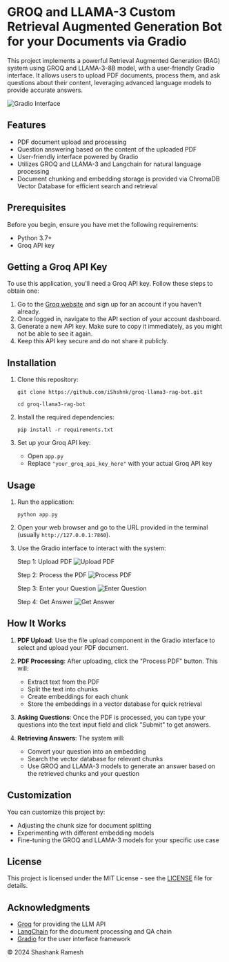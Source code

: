 # GROQ and LLAMA-3 Custom Retrieval Augmented Generation Bot for your Documents via Gradio

This project implements a powerful Retrieval Augmented Generation (RAG) system using GROQ and LLAMA-3-8B model, with a user-friendly Gradio interface. It allows users to upload PDF documents, process them, and ask questions about their content, leveraging advanced language models to provide accurate answers.

![Gradio Interface](https://github.com/iShshnk/groq-llama3-rag-bot/blob/main/media/A.png)

## Features

- PDF document upload and processing
- Question answering based on the content of the uploaded PDF
- User-friendly interface powered by Gradio
- Utilizes GROQ and LLAMA-3 and Langchain for natural language processing
- Document chunking and embedding storage is provided via ChromaDB Vector Database for efficient search and retrieval 

## Prerequisites

Before you begin, ensure you have met the following requirements:

- Python 3.7+
- Groq API key

## Getting a Groq API Key

To use this application, you'll need a Groq API key. Follow these steps to obtain one:

1. Go to the [Groq website](https://www.groq.com/) and sign up for an account if you haven't already.
2. Once logged in, navigate to the API section of your account dashboard.
3. Generate a new API key. Make sure to copy it immediately, as you might not be able to see it again.
4. Keep this API key secure and do not share it publicly.

## Installation

1. Clone this repository:
   ```
   git clone https://github.com/iShshnk/groq-llama3-rag-bot.git
   ```
   ```
   cd groq-llama3-rag-bot
   ```

2. Install the required dependencies:
   ```
   pip install -r requirements.txt
   ```

3. Set up your Groq API key:
   - Open `app.py`
   - Replace `"your_groq_api_key_here"` with your actual Groq API key

## Usage

1. Run the application:
   ```
   python app.py
   ```

2. Open your web browser and go to the URL provided in the terminal (usually `http://127.0.0.1:7860`).

3. Use the Gradio interface to interact with the system:

   Step 1: Upload PDF
   ![Upload PDF](https://github.com/iShshnk/groq-llama3-rag-bot/blob/main/media/1.png)

   Step 2: Process the PDF
   ![Process PDF](https://github.com/iShshnk/groq-llama3-rag-bot/blob/main/media/2.png)

   Step 3: Enter your Question
   ![Enter Question](https://github.com/iShshnk/groq-llama3-rag-bot/blob/main/media/3.png)

   Step 4: Get Answer
   ![Get Answer](https://github.com/iShshnk/groq-llama3-rag-bot/blob/main/media/4.png)

## How It Works

1. **PDF Upload**: Use the file upload component in the Gradio interface to select and upload your PDF document.

2. **PDF Processing**: After uploading, click the "Process PDF" button. This will:
   - Extract text from the PDF
   - Split the text into chunks
   - Create embeddings for each chunk
   - Store the embeddings in a vector database for quick retrieval

3. **Asking Questions**: Once the PDF is processed, you can type your questions into the text input field and click "Submit" to get answers.

4. **Retrieving Answers**: The system will:
   - Convert your question into an embedding
   - Search the vector database for relevant chunks
   - Use GROQ and LLAMA-3 models to generate an answer based on the retrieved chunks and your question

## Customization

You can customize this project by:
- Adjusting the chunk size for document splitting
- Experimenting with different embedding models
- Fine-tuning the GROQ and LLAMA-3 models for your specific use case

## License

This project is licensed under the MIT License - see the [LICENSE](LICENSE) file for details.

## Acknowledgments

- [Groq](https://console.groq.com/keys) for providing the LLM API
- [LangChain](https://github.com/hwchase17/langchain) for the document processing and QA chain
- [Gradio](https://gradio.app/) for the user interface framework

© 2024 Shashank Ramesh
